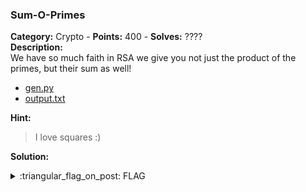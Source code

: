 ### Sum-O-Primes
**Category:** Crypto - **Points:** 400 - **Solves:** ????  
**Description:**  
We have so much faith in RSA we give you not just the product of the primes, but their sum as well!  
- [gen.py](./gen.py/)
- [output.txt](./output.txt/)

**Hint:**
> I love squares :)  

**Solution:**  


<details>
  <summary>:triangular_flag_on_post: FLAG</summary>

  ```
  picoCTF{}
  ```
</details>
